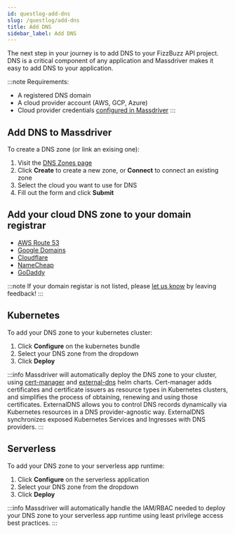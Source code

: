```yaml
---
id: questlog-add-dns
slug: /questlog/add-dns
title: Add DNS
sidebar_label: Add DNS
---
```


The next step in your journey is to add DNS to your FizzBuzz API project. DNS is a critical component of any application and Massdriver makes it easy to add DNS to your application.

:::note
Requirements:
- A registered DNS domain
- A cloud provider account (AWS, GCP, Azure)
- Cloud provider credentials [configured in Massdriver](https://app.massdriver.cloud/organization/credentials)
:::

## Add DNS to Massdriver
To create a DNS zone (or link an exising one):
1. Visit the [DNS Zones page](https://app.massdriver.cloud/dns-zones)
2. Click **Create** to create a new zone, or **Connect** to connect an existing zone
3. Select the cloud you want to use for DNS
4. Fill out the form and click **Submit**

## Add your cloud DNS zone to your domain registrar
* [AWS Route 53](/platform/custom-dns/route53)
* [Google Domains](/platform/custom-dns/google)
* [Cloudflare](/platform/custom-dns/cloudflare)
* [NameCheap](/platform/custom-dns/namecheap)
* [GoDaddy](/platform/custom-dns/godaddy)

:::note
If your domain registar is not listed, please [let us know](https://roadmap.massdriver.cloud) by leaving feedback! 
:::

## Kubernetes
To add your DNS zone to your kubernetes cluster: 
1. Click **Configure** on the kubernetes bundle
2. Select your DNS zone from the dropdown
3. Click **Deploy**

:::info
Massdriver will automatically deploy the DNS zone to your cluster, using [cert-manager](https://cert-manager.io/docs/) and [external-dns](https://github.com/kubernetes-sigs/external-dns) helm charts. Cert-manager adds certificates and certificate issuers as resource types in Kubernetes clusters, and simplifies the process of obtaining, renewing and using those certificates. ExternalDNS allows you to control DNS records dynamically via Kubernetes resources in a DNS provider-agnostic way. ExternalDNS synchronizes exposed Kubernetes Services and Ingresses with DNS providers.
:::

## Serverless
To add your DNS zone to your serverless app runtime:
1. Click **Configure** on the serverless application
2. Select your DNS zone from the dropdown
3. Click **Deploy**

:::info
Massdriver will automatically handle the IAM/RBAC needed to deploy your DNS zone to your serverless app runtime using least privilege access best practices.
:::